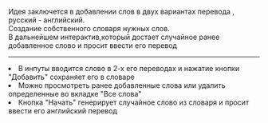 Идея заключется в добавлении слов в двух вариантах перевода , русский - английский.<br>
Создание собственного словаря нужных слов.<br>
В дальнейшем интерактив,который достает случайное ранее добавленное слово и просит ввести его перевод<br>
***
<li>В инпуты вводится слово в 2-х его переводах и нажатие кнопки "Добавить" сохраняет его в словаре </li>
<li>Можно просмотреть ранее добавленные слова или удалить определенные во вкладке "Все слова"</li>
<li>Кнопка "Начать" генерирует случайное слово из словаря и просит ввести его английский перевод</li>


